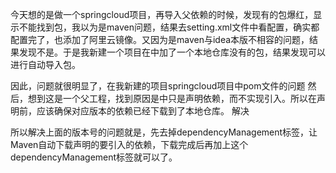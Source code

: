 今天想的是做一个springcloud项目，再导入父依赖的时候，发现有的包爆红，显示不能找到包，我以为是maven问题，结果去setting.xml文件中看配置，确实都配置完了，也添加了阿里云镜像。又因为是maven与idea本版不相容的问题，结果发现不是。于是我新建一个项目在中加了一个本地仓库没有的包，结果发现可以进行自动导入包。

因此，问题就很明显了，在我新建的项目springcloud项目中pom文件的问题
然后，想到这是一个父工程，找到原因是中只是声明依赖，而不实现引入。所以在声明前，应该确保对应版本的依赖已经下载到了本地仓库。
解决

所以解决上面的版本号的问题就是，先去掉dependencyManagement标签，让Maven自动下载声明的要引入的依赖，下载完成后再加上这个dependencyManagement标签就可以了。